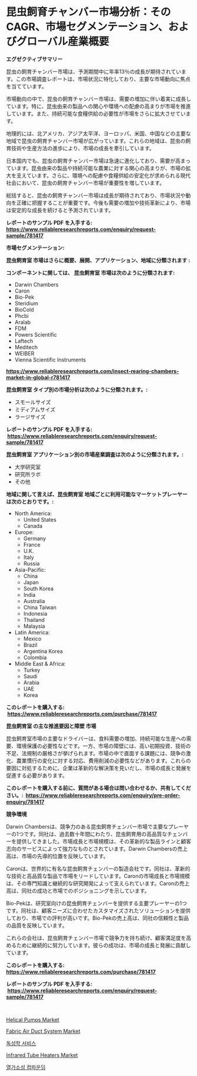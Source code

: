 <p><h1>昆虫飼育チャンバー市場分析：そのCAGR、市場セグメンテーション、およびグローバル産業概要</h1></p><p><strong>エグゼクティブサマリー</strong></p>
<p><p>昆虫の飼育チャンバー市場は、予測期間中に年率13％の成長が期待されています。この市場調査レポートは、市場状況に特化しており、主要な市場動向に焦点を当てています。</p><p>市場動向の中で、昆虫の飼育チャンバー市場は、需要の増加に伴い着実に成長しています。特に、昆虫由来の製品への関心や環境への配慮の高まりが市場を推進しています。また、持続可能な食糧供給の必要性が市場をさらに拡大させています。</p><p>地理的には、北アメリカ、アジア太平洋、ヨーロッパ、米国、中国などの主要な地域で昆虫の飼育チャンバー市場が広がっています。これらの地域は、昆虫の飼育技術や生産方法の進歩により、市場の成長を牽引しています。</p><p>日本国内でも、昆虫の飼育チャンバー市場は急速に進化しており、需要が高まっています。昆虫由来の製品や持続可能な農業に対する関心の高まりが、市場の拡大を支えています。さらに、環境への配慮や食糧供給の安定化が求められる現代社会において、昆虫の飼育チャンバー市場が重要性を増しています。</p><p>総括すると、昆虫の飼育チャンバー市場は成長が期待されており、市場状況や動向を正確に把握することが重要です。今後も需要の増加や技術革新により、市場は安定的な成長を続けると予測されています。</p></p>
<p><strong>レポートのサンプル PDF を入手する: <a href="https://www.reliableresearchreports.com/enquiry/request-sample/781417">https://www.reliableresearchreports.com/enquiry/request-sample/781417</a></strong></p>
<p><strong>市場セグメンテーション:</strong></p>
<p><strong> 昆虫飼育室 市場はさらに概要、展開、アプリケーション、地域に分類されます :</strong></p>
<p><strong>コンポーネントに関しては、 昆虫飼育室 市場は次のように分類されます: &nbsp;</strong></p>
<p><ul><li>Darwin Chambers</li><li>Caron</li><li>Bio-Pek</li><li>Steridium</li><li>BioCold</li><li>Phcbi</li><li>Aralab</li><li>FDM</li><li>Powers Scientific</li><li>Laftech</li><li>Meditech</li><li>WEIBER</li><li>Vienna Scientific Instruments</li></ul></p>
<p><strong><a href="https://www.reliableresearchreports.com/insect-rearing-chambers-market-in-global-r781417">https://www.reliableresearchreports.com/insect-rearing-chambers-market-in-global-r781417</a></strong></p>
<p><strong> 昆虫飼育室 タイプ別の市場分析は次のように分類されます。:</strong></p>
<p><ul><li>スモールサイズ</li><li>ミディアムサイズ</li><li>ラージサイズ</li></ul></p>
<p><strong>レポートのサンプル PDF を入手する: &nbsp;<a href="https://www.reliableresearchreports.com/enquiry/request-sample/781417">https://www.reliableresearchreports.com/enquiry/request-sample/781417</a></strong></p>
<p><strong> 昆虫飼育室 アプリケーション別の市場産業調査は次のように分類されます。:</strong></p>
<p><ul><li>大学研究室</li><li>研究所ラボ</li><li>その他</li></ul></p>
<p><strong>地域に関して言えば、昆虫飼育室 地域ごとに利用可能なマーケットプレーヤーは次のとおりです。:</strong></p>
<p><ul>
    <li>
        North America:
        <ul>
            <li>United States</li>
            <li>Canada</li>
        </ul>
    </li>
    <li>
        Europe:
        <ul>
            <li>Germany</li>
            <li>France</li>
            <li>U.K.</li>
            <li>Italy</li>
            <li>Russia</li>
        </ul>
    </li>
    <li>
        Asia-Pacific:
        <ul>
            <li>China</li>
            <li>Japan</li>
            <li>South Korea</li>
            <li>India</li>
            <li>Australia</li>
            <li>China Taiwan</li>
            <li>Indonesia</li>
            <li>Thailand</li>
            <li>Malaysia</li>
        </ul>
    </li>
    <li>
        Latin America:
        <ul>
            <li>Mexico</li>
            <li>Brazil</li>
            <li>Argentina Korea</li>
            <li>Colombia</li>
        </ul>
    </li>
    <li>
        Middle East & Africa:
        <ul>
            <li>Turkey</li>
            <li>Saudi</li>
            <li>Arabia</li>
            <li>UAE</li>
            <li>Korea</li>
        </ul>
    </li>
    </ul></p>
<p><strong>このレポートを購入する: &nbsp;<a href="https://www.reliableresearchreports.com/purchase/781417">https://www.reliableresearchreports.com/purchase/781417</a></strong></p>
<p><strong>昆虫飼育室 の主な推進要因と障壁 市場</strong></p>
<p><p>昆虫飼育室市場の主要なドライバーは、食料需要の増加、持続可能な生産への需要、環境保護の必要性などです。一方、市場の障壁には、高い初期投資、技術の不足、法規制の厳格さが挙げられます。市場の中で直面する課題には、競争の激化、農業慣行の変化に対する対応、費用削減の必要性などがあります。これらの要因に対処するために、企業は革新的な解決策を見いだし、市場の成長と発展を促進する必要があります。</p></p>
<p><strong>このレポートを購入する前に、質問がある場合は問い合わせるか、共有してください。:&nbsp; <a href="https://www.reliableresearchreports.com/enquiry/pre-order-enquiry/781417">https://www.reliableresearchreports.com/enquiry/pre-order-enquiry/781417</a></strong></p>
<p><strong>競争環境</strong></p>
<p><p>Darwin Chambersは、競争力のある昆虫飼育チェンバー市場で主要なプレーヤーの1つです。同社は、過去数十年間にわたり、昆虫飼育用の高品質なチェンバーを提供してきました。市場成長と市場規模は、その革新的な製品ラインと顧客志向のサービスによって強力なものとされています。Darwin Chambersの売上高は、市場の先導的位置を反映しています。</p><p>Caronは、世界的に有名な昆虫飼育チェンバーの製造会社です。同社は、革新的な技術と高品質な製品で市場をリードしています。Caronの市場成長と市場規模は、その専門知識と継続的な研究開発によって支えられています。Caronの売上高は、同社の成功と市場でのポジショニングを示しています。</p><p>Bio-Pekは、研究室向けの昆虫飼育チェンバーを提供する主要プレーヤーの1つです。同社は、顧客ニーズに合わせたカスタマイズされたソリューションを提供しており、市場での評判が高いです。Bio-Pekの売上高は、同社の信頼性と製品の品質を反映しています。</p><p>これらの会社は、昆虫飼育チェンバー市場で競争力を持ち続け、顧客満足度を高めるために継続的に努力しています。彼らの成功は、市場の成長と発展に貢献しています。</p></p>
<p><strong>このレポートを購入する: &nbsp; <a href="https://www.reliableresearchreports.com/purchase/781417">https://www.reliableresearchreports.com/purchase/781417</a></strong></p>
<p><strong>レポートのサンプル PDF を入手する: &nbsp;<a href="https://www.reliableresearchreports.com/enquiry/request-sample/781417">https://www.reliableresearchreports.com/enquiry/request-sample/781417</a></strong><strong></strong></p>
<p>&nbsp;</p>
<p><p><a href="https://github.com/gulaimolin/Market-Research-Report-List-4/blob/main/helical-pumps-market.md">Helical Pumps Market</a></p><p><a href="https://medium.com/@lavernacole31/fabric-air-duct-system-market-research-report-its-history-and-forecast-2024-to-2031-d58aaf81fca1">Fabric Air Duct System Market</a></p><p><a href="https://medium.com/@jordybecker/%EB%8F%85%EC%84%B1%ED%95%99-%EC%84%9C%EB%B9%84%EC%8A%A4-%EC%8B%9C%EC%9E%A5-%ED%86%B5%EC%B0%B0-%EC%8B%9C%EC%9E%A5-%EB%8F%99%ED%96%A5-%EC%84%B1%EC%9E%A5-2024%EB%85%84%EB%B6%80%ED%84%B0-2031%EB%85%84%EA%B9%8C%EC%A7%80-%EC%98%88%EC%83%81%EB%90%A8-bec6d0bb08f6">독성학 서비스</a></p><p><a href="https://github.com/RoccoManning/Market-Research-Report-List-4/blob/main/infrared-tube-heaters-market.md">Infrared Tube Heaters Market</a></p><p><a href="https://medium.com/@tomienow676/%EC%97%B4%EA%B0%80%EC%86%8C%EC%84%B1-%EB%B3%B5%ED%95%A9-%EC%8B%9C%EC%9E%A5-%EB%B6%84%EC%84%9D-%EA%B8%80%EB%A1%9C%EB%B2%8C-%EC%82%B0%EC%97%85-%EC%A0%84%EB%A7%9D-%EB%B0%8F-%EC%98%88%EC%B8%A1-2024%EB%85%84%EB%B6%80%ED%84%B0-2031%EB%85%84%EA%B9%8C%EC%A7%80-6eab5300b3a1">열가소성 컴파운딩</a></p></p>